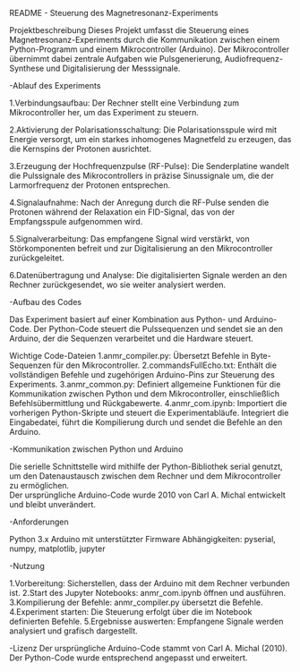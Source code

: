 README - Steuerung des Magnetresonanz-Experiments

Projektbeschreibung
Dieses Projekt umfasst die Steuerung eines Magnetresonanz-Experiments durch die Kommunikation zwischen einem Python-Programm und einem Mikrocontroller (Arduino). 
Der Mikrocontroller übernimmt dabei zentrale Aufgaben wie Pulsgenerierung, Audiofrequenz-Synthese und Digitalisierung der Messsignale.

-Ablauf des Experiments

1.Verbindungsaufbau: Der Rechner stellt eine Verbindung zum Mikrocontroller her, um das Experiment zu steuern.

2.Aktivierung der Polarisationsschaltung: Die Polarisationsspule wird mit Energie versorgt, um ein starkes inhomogenes Magnetfeld zu erzeugen, das die Kernspins der Protonen ausrichtet.

3.Erzeugung der Hochfrequenzpulse (RF-Pulse): Die Senderplatine wandelt die Pulssignale des Mikrocontrollers in präzise Sinussignale um, die der Larmorfrequenz der Protonen entsprechen.

4.Signalaufnahme: Nach der Anregung durch die RF-Pulse senden die Protonen während der Relaxation ein FID-Signal, das von der Empfangsspule aufgenommen wird.

5.Signalverarbeitung: Das empfangene Signal wird verstärkt, von Störkomponenten befreit und zur Digitalisierung an den Mikrocontroller zurückgeleitet.

6.Datenübertragung und Analyse: Die digitalisierten Signale werden an den Rechner zurückgesendet, wo sie weiter analysiert werden.

-Aufbau des Codes

Das Experiment basiert auf einer Kombination aus Python- und Arduino-Code. Der Python-Code steuert die Pulssequenzen und sendet sie an den Arduino, der die Sequenzen verarbeitet und die Hardware steuert.

Wichtige Code-Dateien
1.anmr_compiler.py: Übersetzt Befehle in Byte-Sequenzen für den Mikrocontroller.
2.commandsFullEcho.txt: Enthält die vollständigen Befehle und zugehörigen Arduino-Pins zur Steuerung des Experiments.
3.anmr_common.py: Definiert allgemeine Funktionen für die Kommunikation zwischen Python und dem Mikrocontroller, einschließlich Befehlsübermittlung und Rückgabewerte.
4.anmr_com.ipynb: Importiert die vorherigen Python-Skripte und steuert die Experimentabläufe. Integriert die Eingabedatei, führt die Kompilierung durch und sendet die Befehle an den Arduino.

-Kommunikation zwischen Python und Arduino

Die serielle Schnittstelle wird mithilfe der Python-Bibliothek serial genutzt, um den Datenaustausch zwischen dem Rechner und dem Mikrocontroller zu ermöglichen.   
Der ursprüngliche Arduino-Code wurde 2010 von Carl A. Michal entwickelt und bleibt unverändert.

-Anforderungen

Python 3.x
Arduino mit unterstützter Firmware
Abhängigkeiten: pyserial, numpy, matplotlib, jupyter

-Nutzung

1.Vorbereitung: Sicherstellen, dass der Arduino mit dem Rechner verbunden ist.
2.Start des Jupyter Notebooks: anmr_com.ipynb öffnen und ausführen.
3.Kompilierung der Befehle: anmr_compiler.py übersetzt die Befehle.
4.Experiment starten: Die Steuerung erfolgt über die im Notebook definierten Befehle.
5.Ergebnisse auswerten: Empfangene Signale werden analysiert und grafisch dargestellt.

-Lizenz
Der ursprüngliche Arduino-Code stammt von Carl A. Michal (2010). Der Python-Code wurde entsprechend angepasst und erweitert.

